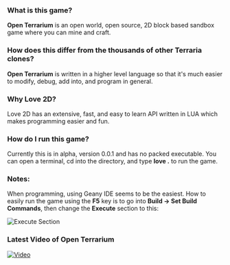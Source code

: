 ### What is this game?

__Open Terrarium__ is an open world, open source, 2D block based sandbox game where you can mine and craft.



### How does this differ from the thousands of other Terraria clones?

__Open Terrarium__ is written in a higher level language so that it's much easier to modify, debug, add into, and program in general.



### Why Love 2D?

Love 2D has an extensive, fast, and easy to learn API written in LUA which makes programming easier and fun.



### How do I run this game?

Currently this is in alpha, version 0.0.1 and has no packed executable. You can open a terminal, cd into the directory, and type __love .__ to run the game.



### Notes:

When programming, using Geany IDE seems to be the easiest. How to easily run the game using the __F5__ key is to go into __Build -> Set Build Commands__, then change the __Execute__ section to this:

![Execute Section](https://raw.githubusercontent.com/jordan4ibanez/Open-Terrarium/master/github_resources/geany_1.png "Execute Section")



### Latest Video of Open Terrarium

[![Video](https://raw.githubusercontent.com/jordan4ibanez/Open-Terrarium/master/github_resources/youtube.jpg)](https://www.youtube.com/watch?v=Ls3e-nWXzGI)
